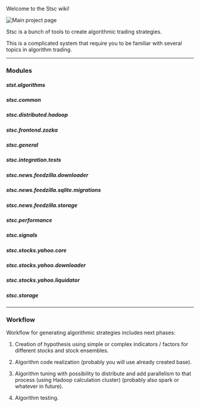 Welcome to the Stsc wiki!

![Main project page](https://github.com/sidorovis/stsc)

Stsc is a bunch of tools to create algorithmic trading strategies. 

This is a complicated system that require you to be familiar with several topics in algorithm trading.

***

### Modules

##### stst.algorithms
##### stsc.common
##### stsc.distributed.hadoop
##### stsc.frontend.zozka
##### stsc.general
##### stsc.integration.tests
##### stsc.news.feedzilla.downloader
##### stsc.news.feedzilla.sqlite.migrations
##### stsc.news.feedzilla.storage
##### stsc.performance
##### stsc.signals
##### stsc.stocks.yahoo.core
##### stsc.stocks.yahoo.downloader
##### stsc.stocks.yahoo.liquidator
##### stsc.storage

***

### Workflow

Workflow for generating algorithmic strategies includes next phases:

1. Creation of hypothesis using simple or complex indicators / factors for different stocks and stock ensembles.

2. Algorithm code realization (probably you will use already created base).

3. Algorithm tuning with possibility to distribute and add parallelism to that process (using Hadoop calculation cluster) (probably also spark or whatever in future).

4. Algorithm testing.

 
